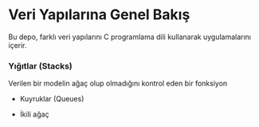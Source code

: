 
# Veri Yapılarına Genel Bakış

Bu depo, farklı veri yapılarını C programlama dili kullanarak uygulamalarını içerir.</br>

<h3> Yığıtlar (Stacks) </h3>
Verilen bir modelin ağaç olup olmadığını kontrol eden bir fonksiyon</br>


+ Kuyruklar (Queues) </br>


+ İkili ağaç </br>


